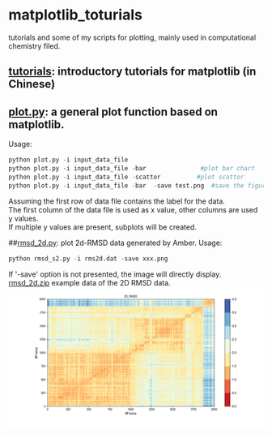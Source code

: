 # matplotlib_toturials
tutorials and some of my scripts for plotting, mainly used in computational chemistry filed.

## [tutorials](https://github.com/baifan-wang/matplotlib/tree/master/tutorials): introductory tutorials for matplotlib (in Chinese)

## [plot.py](https://github.com/baifan-wang/matplotlib/blob/master/plot.py): a general plot function based on matplotlib.
Usage:
```python
python plot.py -i input_data_file 
python plot.py -i input_data_file -bar               #plot bar chart
python plot.py -i input_data_file -scattor          #plot scattor
python plot.py -i input_data_file -bar  -save test.png  #save the figure to disk
```
Assuming the first row of data file contains the label for the data.    
The first column of the data file is used as x value, other columns are used y values.    
If multiple y values are present, subplots will be created.    

##[rmsd_2d.py](https://github.com/baifan-wang/matplotlib/blob/master/rmsd_2d.py): plot 2d-RMSD data generated by Amber.
Usage:
```python
python rmsd_s2.py -i rms2d.dat -save xxx.png
```
If '-save' option is not presented, the image will directly display.
[rmsd_2d.zip](https://github.com/baifan-wang/matplotlib/blob/master/rmsd_2d.zip) example data of the 2D RMSD data.
![rmsd 2d plot example](https://github.com/baifan-wang/matplotlib/blob/master/rmsd_2d.png)
